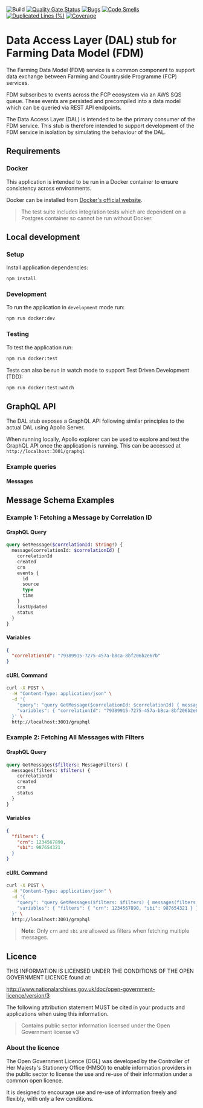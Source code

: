 ![Build](https://github.com/defra/fcp-fdm-dal-stub/actions/workflows/publish.yml/badge.svg)
[![Quality Gate Status](https://sonarcloud.io/api/project_badges/measure?project=DEFRA_fcp-fdm-dal-stub&metric=alert_status)](https://sonarcloud.io/summary/new_code?id=DEFRA_fcp-fdm-dal-stub)
[![Bugs](https://sonarcloud.io/api/project_badges/measure?project=DEFRA_fcp-fdm-dal-stub&metric=bugs)](https://sonarcloud.io/summary/new_code?id=DEFRA_fcp-fdm-dal-stub)
[![Code Smells](https://sonarcloud.io/api/project_badges/measure?project=DEFRA_fcp-fdm-dal-stub&metric=code_smells)](https://sonarcloud.io/summary/new_code?id=DEFRA_fcp-fdm-dal-stub)
[![Duplicated Lines (%)](https://sonarcloud.io/api/project_badges/measure?project=DEFRA_fcp-fdm-dal-stub&metric=duplicated_lines_density)](https://sonarcloud.io/summary/new_code?id=DEFRA_fcp-fdm-dal-stub)
[![Coverage](https://sonarcloud.io/api/project_badges/measure?project=DEFRA_fcp-fdm-dal-stub&metric=coverage)](https://sonarcloud.io/summary/new_code?id=DEFRA_fcp-fdm-dal-stub)

# Data Access Layer (DAL) stub for Farming Data Model (FDM)

The Farming Data Model (FDM) service is a common component to support data exchange between Farming and Countryside Programme (FCP) services.

FDM subscribes to events across the FCP ecosystem via an AWS SQS queue. These events are persisted and precompiled into a data model which can be queried via REST API endpoints.

The Data Access Layer (DAL) is intended to be the primary consumer of the FDM service.  This stub is therefore intended to support development of the FDM service in isolation by simulating the behaviour of the DAL.

## Requirements

### Docker

This application is intended to be run in a Docker container to ensure consistency across environments.

Docker can be installed from [Docker's official website](https://docs.docker.com/get-docker/).

> The test suite includes integration tests which are dependent on a Postgres container so cannot be run without Docker.

## Local development

### Setup

Install application dependencies:

```bash
npm install
```

### Development

To run the application in `development` mode run:

```bash
npm run docker:dev
```

### Testing

To test the application run:

```bash
npm run docker:test
```

Tests can also be run in watch mode to support Test Driven Development (TDD):

```bash
npm run docker:test:watch
```

## GraphQL API

The DAL stub exposes a GraphQL API following similar principles to the actual DAL using Apollo Server.

When running locally, Apollo explorer can be used to explore and test the GraphQL API once the application is running.  This can be accessed at `http://localhost:3001/graphql`

### Example queries

#### Messages

## Message Schema Examples

### Example 1: Fetching a Message by Correlation ID

#### GraphQL Query
```graphql
query GetMessage($correlationId: String!) {
  message(correlationId: $correlationId) {
    correlationId
    created
    crn
    events {
      id
      source
      type
      time
    }
    lastUpdated
    status
  }
}
```

#### Variables
```json
{
  "correlationId": "79389915-7275-457a-b8ca-8bf206b2e67b"
}
```

#### cURL Command
```bash
curl -X POST \
  -H "Content-Type: application/json" \
  -d '{
    "query": "query GetMessage($correlationId: $correlationId) { message(correlationId: $correlationId) { correlationId created crn events { id source type time } lastUpdated status } }",
    "variables": { "correlationId": "79389915-7275-457a-b8ca-8bf206b2e67b" }
  }' \
  http://localhost:3001/graphql
```

### Example 2: Fetching All Messages with Filters

#### GraphQL Query
```graphql
query GetMessages($filters: MessageFilters) {
  messages(filters: $filters) {
    correlationId
    created
    crn
    status
  }
}
```

#### Variables
```json
{
  "filters": {
    "crn": 1234567890,
    "sbi": 987654321
  }
}
```

#### cURL Command
```bash
curl -X POST \
  -H "Content-Type: application/json" \
  -d '{
    "query": "query GetMessages($filters: $filters) { messages(filters: $filters) { correlationId created crn status } }",
    "variables": { "filters": { "crn": 1234567890, "sbi": 987654321 } }
  }' \
  http://localhost:3001/graphql
```

> **Note**: Only `crn` and `sbi` are allowed as filters when fetching multiple messages.

## Licence

THIS INFORMATION IS LICENSED UNDER THE CONDITIONS OF THE OPEN GOVERNMENT LICENCE found at:

<http://www.nationalarchives.gov.uk/doc/open-government-licence/version/3>

The following attribution statement MUST be cited in your products and applications when using this information.

> Contains public sector information licensed under the Open Government license v3

### About the licence

The Open Government Licence (OGL) was developed by the Controller of Her Majesty's Stationery Office (HMSO) to enable
information providers in the public sector to license the use and re-use of their information under a common open
licence.

It is designed to encourage use and re-use of information freely and flexibly, with only a few conditions.
